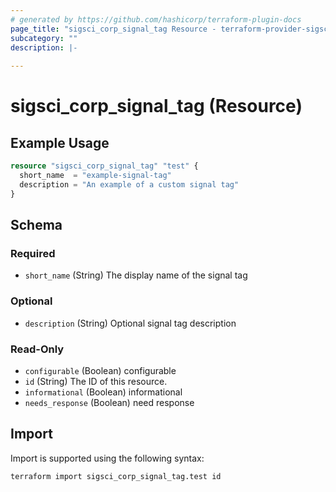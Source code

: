 ```yaml
---
# generated by https://github.com/hashicorp/terraform-plugin-docs
page_title: "sigsci_corp_signal_tag Resource - terraform-provider-sigsci"
subcategory: ""
description: |-
  
---
```


# sigsci_corp_signal_tag (Resource)



## Example Usage

```terraform
resource "sigsci_corp_signal_tag" "test" {
  short_name  = "example-signal-tag"
  description = "An example of a custom signal tag"
}
```

<!-- schema generated by tfplugindocs -->
## Schema

### Required

- `short_name` (String) The display name of the signal tag

### Optional

- `description` (String) Optional signal tag description

### Read-Only

- `configurable` (Boolean) configurable
- `id` (String) The ID of this resource.
- `informational` (Boolean) informational
- `needs_response` (Boolean) need response

## Import

Import is supported using the following syntax:

```shell
terraform import sigsci_corp_signal_tag.test id
```
